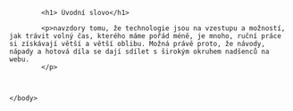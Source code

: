 <div class="uvod">

<html>
    
<head>
  <title>Háčkování</title>
    <meta charset="utf-8">
</head>
	<body>
 
  			<h1> Úvodní slovo</h1>
  			
  			<p>navzdory tomu, že technologie jsou na vzestupu a možností, jak trávit volný čas, kterého máme pořád méně, je mnoho, ruční práce si získávají větší a větší oblibu. Možná právě proto, že návody, nápady a hotová díla se dají sdílet s širokým okruhem nadšenců na webu. 
  			</p>


   
	</body>
</html>
